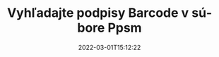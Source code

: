 ---
############################# Static ############################
layout: "auto-gen-signature"
date: 2022-03-01T15:12:22
draft: false
operation: Search
signaturetype: Barcode
fileformat: Ppsm
productName: Java
lang: sk
productCode: java
otherformats: pdf doc docx docm dot dotm dotx odt ott rtf xls xlsx xlsm xlsb csv ods ots xltx xltm ppt pptx pps ppsx odp otp potx potm pptm ppsm png jpg bmp gif tiff svg webp wmf
breadcrumb: Search Barcode signatures at Ppsm with Java

############################# Head ############################
head_title: "Vyhľadajte podpisy Barcode v súbore Ppsm v Java"
head_description: "Použite Java na vyhľadávanie Barcode podpisov v súboroch Ppsm pomocou niekoľkých riadkov kódu."

############################# Header ############################
title: "Vyhľadajte podpisy Barcode v súbore Ppsm"
description: "Natívne API Java umožňuje vyhľadávať podpisy Barcode v už podpísaných súboroch Ppsm. Vykonajte rozšírené vyhľadávanie elektronických podpisov vo svojich dokumentoch Ppsm pomocou niekoľkých riadkov kódu."
bg_image: "https://cms.admin.containerize.com/templates/aspose/App_Themes/V3/images/bg/header1.png"
bg_overlay: false
button:
    enable: true

############################# SubMenu ############################
submenu:
    enable: true

    left:
        img_alt: "GroupDocs.Signature for Java"
        image: "https://cms.admin.containerize.com/templates/groupdocs/images/product-logos/90x90-noborder/groupdocsature-java.png"
        product: "GroupDocs.Signature"
        platform: "Java"



############################# About ############################
about:
    enable: true
    title: "O GroupDocs.Signature for Java API"
    content: |
        [GroupDocs.Signature for Java](https://products.groupdocs.com/signature/java/) poskytuje Java API na spracovanie dokumentov pomocou rôznych typov podpisov, ako sú texty, obrázky, digitálne certifikáty, čiarové kódy, QR kódy, pečiatky alebo metadáta. Používatelia môžu pridávať, mazať, aktualizovať, overovať alebo vyhľadávať elektronické podpisy v súboroch PDF, dokumentoch MS Word, zošitoch MS Excel, prezentáciách MS PowerPoint, súboroch Adobe Photoshop a rôznych obrazových formátoch s ďalšou podporou prispôsobenia vlastností podpisov podľa potreby.
    

############################# Steps ############################
steps:
    enable: true
    title_left: "Ako vyhľadať podpisy Barcode v Ppsm"
    content_left: |
        [GroupDocs.Signature for Java](https://products.groupdocs.com/signature/java/) uľahčuje vývojárom Java vyhľadávanie podpisov Barcode v súboroch Ppsm z ich aplikácií implementáciou niekoľkých jednoduchých krokov.
        
        * Vytvorte novú inštanciu triedy Signature a odovzdajte cestu zdrojového dokumentu ako parameter konštruktora.
        * Vytvorte inštanciu objektu SearchOptions podľa svojich požiadaviek a zadajte možnosti vyhľadávania.
        * Zavolajte metódu vyhľadávania inštancie triedy Signature a odovzdajte jej SearchOptions.
        * Spracujte výsledky vyhľadávania podľa vašich požiadaviek.

    title_right: "Požiadavky na systém"
    content_right: |
        GroupDocs.Signature for Java sú podporované na všetkých hlavných platformách a operačných systémoch. Pred spustením nižšie uvedeného kódu sa uistite, že máte vo svojom systéme nainštalované nasledujúce predpoklady.

        * Operačné systémy: Microsoft Windows, Linux, MacOS
        * Vývojové prostredia: NetBeans, Intellij IDEA, Eclipse, etc.
        * Java runtime: J2SE 6.0 and above
        * Stiahnite si najnovšiu verziu GroupDocs.Signature for Java z [Maven](https://repository.groupdocs.com/webapp/#/artifacts/browse/tree/General/repo/com/groupdocs/groupdocs-signature)
         
    code: |
        ```java    
        
        // Set up input Ppsm file
        String filePath = "input.ppsm";

        // Instantiate Signature for input file
        Signature signature = new Signature(filePath);

        //Create search options
        BarcodeSearchOptions options = new BarcodeSearchOptions();

        // specify special pages to search on 
        options.setAllPages(false);
        // single page number
        options.setPageNumber(1);
        // specify text match type
        options.setMatchType(TextMatchType.Contains);
        // specify text pattern to search
        options.setText("Text signature");
        // return  Barcode images for processing
        options.setReturnContent(true);
        // set up type of returned  Barcode images
        options.setReturnContentType(FileType.PNG);
                            
        // search for Barcode signatures in Ppsm document
        List<BarcodeSignature> signatures = signature.search(BarcodeSignature.class, options);

        // process signatures which were found 
        signatures.forEach(item -> System.out.println(item.toString()));

        ```

############################# Demos ############################
demos:
    enable: true
    title: "Vyhľadajte živé ukážky elektronických podpisov Barcode"
    content: |
       Vyhľadajte v dokumente rôzne elektronické podpisy do súborov Ppsm práve teraz na webovej lokalite [GroupDocs.Signature App](https://products.groupdocs.app/signature/family).

        
############################# More Formats ############################
more_formats:
    enable: true
    title: "Vyhľadajte ďalšie podpisy Barcode pomocou Java"
    content: |
        "Elektronické podpisy vyhľadávajú v rôznych dokumentoch. Nájdite podpisy z jedného z populárnych formátov súborov, ako je uvedené nižšie."
    format: 
           
       
back_to_top:
    enable: true
---